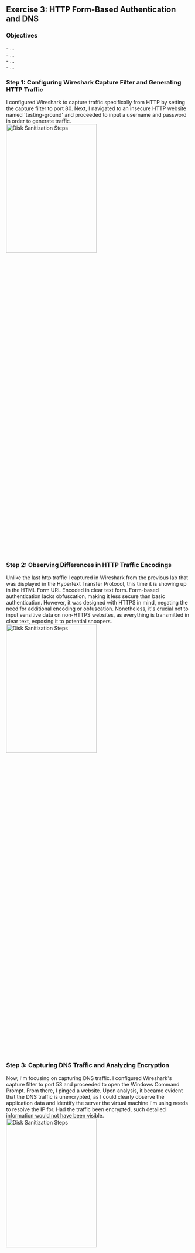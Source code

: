 <h2>Exercise 3: HTTP Form-Based Authentication and DNS</h2>

<h3>Objectives</h3>
- ...
<br />
- ...
<br />
- ...
<br />
- ...

<h3>Step 1: Configuring Wireshark Capture Filter and Generating HTTP Traffic</h3>
I configured Wireshark to capture traffic specifically from HTTP by setting the capture filter to port 80. Next, I navigated to an insecure HTTP website named 'testing-ground' and proceeded to input a username and password in order to generate traffic.
<br />
<img src="https://github.com/Yagoobz/HTTPForm-BasedAuthenticationAndDNS/assets/145611184/c6fe3d57-440b-40eb-968b-8ebe9e04bcab" height="30%" width="70%" alt="Disk Sanitization Steps"/>

<h3>Step 2: Observing Differences in HTTP Traffic Encodings</h3>
Unlike the last http traffic I captured in Wireshark from the previous lab that was displayed in the Hypertext Transfer Protocol, this time it is showing up in the HTML Form URL Encoded in clear text form. Form-based authentication lacks obfuscation, making it less secure than basic authentication. However, it was designed with HTTPS in mind, negating the need for additional encoding or obfuscation. Nonetheless, it's crucial not to input sensitive data on non-HTTPS websites, as everything is transmitted in clear text, exposing it to potential snoopers.
<br />
<img src="https://github.com/Yagoobz/HTTPForm-BasedAuthenticationAndDNS/assets/145611184/cb5281e3-fcd5-42a7-9e12-dae7333114e4" height="30%" width="70%" alt="Disk Sanitization Steps"/>

<h3>Step 3: Capturing DNS Traffic and Analyzing Encryption</h3>
Now, I'm focusing on capturing DNS traffic. I configured Wireshark's capture filter to port 53 and proceeded to open the Windows Command Prompt. From there, I pinged a website. Upon analysis, it became evident that the DNS traffic is unencrypted, as I could clearly observe the application data and identify the server the virtual machine I'm using needs to resolve the IP for. Had the traffic been encrypted, such detailed information would not have been visible.
<br />
<img src="..." height="30%" width="70%" alt="Disk Sanitization Steps"/>
